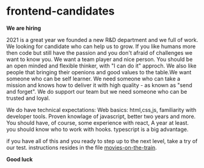 # frontend-candidates

**We are hiring**

2021 is a great year we founded a new R&D department and we full of work.
We looking for candidate who can help us to grow.
If you like humans more then code but still have the passion and you don't afraid of challenges we want to know you.
We want a team player and nice person. You should be an open minded and flexible thinker, with "I can do it" approch. We also like people that bringing their openions and good values to the table.We want someone who can be self learner.
We need someone who can take a mission and knows how to deliver it with high quality - as known as "send and forget".
We do support our team but we need someone who can be trusted and loyal.

We do have technical expectations:
Web basics:
html,css,js, familiarity with developer tools.
Proven knowlage of javascript, better two years and more.
You should have, of course, some experience with react, A year at least. you should know who to work with hooks. 
typescript is a big advantage.

if you have all of this and you ready to step up to the next level, take a try of our test. instructions resides in the file [movies-on-the-train](https://github.com/rail-il/frontend-candidates/blob/master/movies-on-the-train).

**Good luck**
